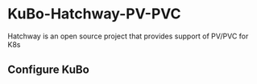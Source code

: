 # KuBo-Hatchway-PV-PVC

Hatchway is an open source project that provides support of PV/PVC for K8s

##

## Configure KuBo
